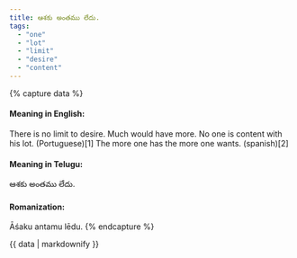 ```yaml
---
title: ఆశకు అంతము లేదు.
tags:
  - "one"
  - "lot"
  - "limit"
  - "desire"
  - "content"
---
```


{% capture data %}
#### Meaning in English:
There is no limit to desire.
Much would have more.
No one is content with his lot. (Portuguese)[1]
The more one has the more one wants. (spanish)[2]

#### Meaning in Telugu:
ఆశకు అంతము లేదు.

#### Romanization:
Āśaku antamu lēdu.
{% endcapture %}

{{ data | markdownify }}

